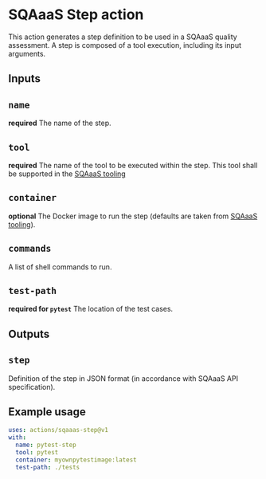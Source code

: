 <!--
SPDX-FileCopyrightText: Copyright contributors to the Software Quality Assurance as a Service (SQAaaS) project.

SPDX-License-Identifier: GPL-3.0-only
-->

# SQAaaS Step action

This action generates a step definition to be used in a SQAaaS quality assessment. A step is composed of a tool execution, including its input arguments.

## Inputs

## `name`

**required** The name of the step.

## `tool`

**required** The name of the tool to be executed within the step. This tool shall be supported in the [SQAaaS tooling](https://github.com/eosc-synergy/sqaaas-tooling)

## `container`

**optional** The Docker image to run the step (defaults are taken from [SQAaaS tooling](https://github.com/eosc-synergy/sqaaas-tooling)).

## `commands`

A list of shell commands to run.

## `test-path`

**required for `pytest`** The location of the test cases.

## Outputs

## `step`

Definition of the step in JSON format (in accordance with SQAaaS API specification).

## Example usage
```yaml
uses: actions/sqaaas-step@v1
with:
  name: pytest-step
  tool: pytest
  container: myownpytestimage:latest
  test-path: ./tests
```
